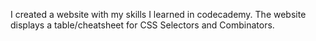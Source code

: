 I created a website with my skills I learned in codecademy. The website displays a table/cheatsheet for CSS Selectors and Combinators.
